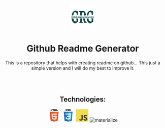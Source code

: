 
<div align="center">
<a href="#">
<img src="/images/logo.png" alt="Logo" width="80" height="80">
</a>
<h1>Github Readme Generator</h1>
</div>
<!-- Project Description -->
<div>
<p align="center">
This is a repository that helps with creating readme on github... This just a simple version and I will do my best to improve it.
</p>
</div>
<br>
<br>
<!-- Project Details -->
<div align="center">
<h2><strong>Technologies: </strong></h2>
<img src="https://raw.githubusercontent.com/devicons/devicon/master/icons/html5/html5-original-wordmark.svg" alt="html" width="40" height="40"> <img src="https://raw.githubusercontent.com/devicons/devicon/master/icons/css3/css3-original-wordmark.svg" alt="css" width="40" height="40"> <img src="https://raw.githubusercontent.com/devicons/devicon/master/icons/javascript/javascript-original.svg" alt="javascript" width="40" height="40"> <img src="https://raw.githubusercontent.com/prplx/svg-logos/5585531d45d294869c4eaab4d7cf2e9c167710a9/svg/materialize.svg" alt="materialize" width="40" height="40">
</div>
    
